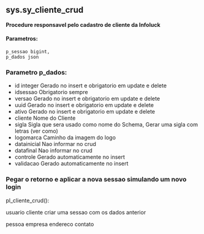 ## sys.sy_cliente_crud

**Procedure responsavel pelo cadastro de cliente da Infoluck**


#### Parametros:

```
p_sessao bigint,
p_dados json
```

### Parametro p_dados:

 - id          integer Gerado no insert e obrigatorio em update e delete
 - idsessao    Obrigatorio sempre
 - versao      Gerado no insert e obrigatorio em update e delete
 - uuid        Gerado no insert e obrigatorio em update e delete
 - ativo       Gerado no insert e obrigatorio em update e delete
 - cliente     Nome do Cliente
 - sigla       Sigla que sera usado como nome do Schema, Gerar uma sigla com letras (ver como)
 - logomarca   Caminho da imagem do logo
 - datainicial Nao informar no crud
 - datafinal   Nao informar no crud
 - controle    Gerado automaticamente no insert 
 - validacao   Gerado automaticamente no insert

### Pegar o retorno e aplicar a nova sessao simulando um novo login


pl_cliente_crud():

usuario
cliente
criar uma sessao com os dados anterior

pessoa
empresa
endereco
contato






